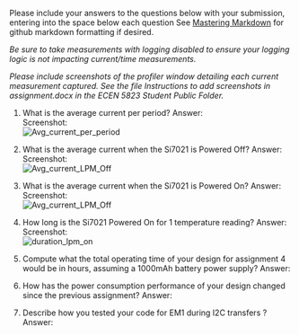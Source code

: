 Please include your answers to the questions below with your submission, entering into the space below each question
See [Mastering Markdown](https://guides.github.com/features/mastering-markdown/) for github markdown formatting if desired.

*Be sure to take measurements with logging disabled to ensure your logging logic is not impacting current/time measurements.*

*Please include screenshots of the profiler window detailing each current measurement captured.  See the file Instructions to add screenshots in assignment.docx in the ECEN 5823 Student Public Folder.* 

1. What is the average current per period?
   Answer:
   <br>Screenshot:  
   ![Avg_current_per_period](screenshots/assignment4/avg_current_per_period.jpg)  

2. What is the average current when the Si7021 is Powered Off?
   Answer:
   <br>Screenshot:  
   ![Avg_current_LPM_Off](screenshots/assignment4/avg_current_lpm_off.jpg)  

3. What is the average current when the Si7021 is Powered On?
   Answer:
   <br>Screenshot:  
   ![Avg_current_LPM_Off](screenshots/assignment4/avg_current_lpm_on.jpg)  

4. How long is the Si7021 Powered On for 1 temperature reading?
   Answer:
   <br>Screenshot:  
   ![duration_lpm_on](screenshots/assignment4/avg_current_lpm_on.jpg)  

5. Compute what the total operating time of your design for assignment 4 would be in hours, assuming a 1000mAh battery power supply?
   Answer:
   
6. How has the power consumption performance of your design changed since the previous assignment?
   Answer:
   
7. Describe how you tested your code for EM1 during I2C transfers ?
   Answer:
   
